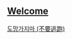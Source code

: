 ## [Welcome  ](https://zkeq.github.io/zkeq/%C2%B7index.htm)

[도망가지마 (不要逃跑)](https://music.163.com/#/song?id=1309814395)
<audio id="bgmMusic" src="http://music.163.com/song/media/outer/url?id=1373776041.mp3" preload="auto" type="audio/mp3" autoplay loop></audio>
